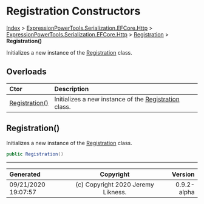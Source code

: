 ﻿# Registration Constructors

[Index](../index.md) > [ExpressionPowerTools.Serialization.EFCore.Http](ExpressionPowerTools.Serialization.EFCore.Http.a.md) > [ExpressionPowerTools.Serialization.EFCore.Http](ExpressionPowerTools.Serialization.EFCore.Http.n.md) > [Registration](ExpressionPowerTools.Serialization.EFCore.Http.Registration.cs.md) > **Registration()**

Initializes a new instance of the [Registration](ExpressionPowerTools.Serialization.EFCore.Http.Registration.cs.md) class.

## Overloads

| Ctor | Description |
| :-- | :-- |
| [Registration()](#registration) | Initializes a new instance of the [Registration](ExpressionPowerTools.Serialization.EFCore.Http.Registration.cs.md) class. |

## Registration()

Initializes a new instance of the [Registration](ExpressionPowerTools.Serialization.EFCore.Http.Registration.cs.md) class.

```csharp
public Registration()
```



---

| Generated | Copyright | Version |
| :-- | :-: | --: |
| 09/21/2020 19:07:57 | (c) Copyright 2020 Jeremy Likness. | 0.9.2-alpha |
